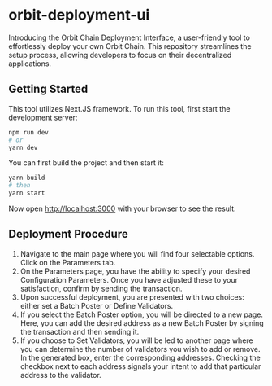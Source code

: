 # orbit-deployment-ui
 Introducing the Orbit Chain Deployment Interface, a user-friendly tool to effortlessly deploy your own Orbit Chain. This repository streamlines the setup process, allowing developers to focus on their decentralized applications.

## Getting Started
This tool utilizes Next.JS framework. To run this tool, first start the development server:

```bash
npm run dev
# or
yarn dev

```

You can first build the project and then start it:

```bash
yarn build
# then
yarn start

```

Now open [http://localhost:3000](http://localhost:3000) with your browser to see the result.

## Deployment Procedure

1. Navigate to the main page where you will find four selectable options. Click on the Parameters tab.
2. On the Parameters page, you have the ability to specify your desired Configuration Parameters. Once you have adjusted these to your satisfaction, confirm by sending the transaction.
3. Upon successful deployment, you are presented with two choices: either set a Batch Poster or Define Validators.
4. If you select the Batch Poster option, you will be directed to a new page. Here, you can add the desired address as a new Batch Poster by signing the transaction and then sending it.
5. If you choose to Set Validators, you will be led to another page where you can determine the number of validators you wish to add or remove. In the generated box, enter the corresponding addresses. Checking the checkbox next to each address signals your intent to add that particular address to the validator.
